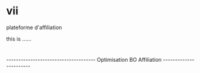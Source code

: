 # vii
plateforme d'affiliation

this is ......
# 
------------------------------------- Optimisation BO Affiliation  -----------------------